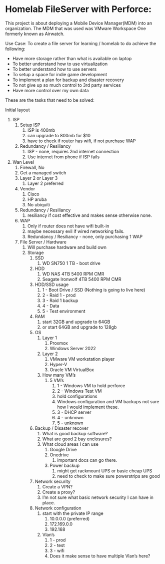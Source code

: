 # Homelab FileServer with Perforce:

This project is about deploying a Mobile Device Manager(MDM) into an organization.
The MDM that was used was VMware Workspace One formerly known as Airwatch.

Use Case:
To create a file server for learning / homelab to do achieve the following:

* Have more storage rather than what is available on laptop
* To better understand how to use virtualization
* To better understand how to use servers
* To setup a space for indie game development
* To implement a plan for backup and disaster recovery
* To not give up so much control to 3rd party services
* Have more control over my own data



These are the tasks that need to be solved:

Initial layout

1. ISP
	1. Setup ISP
		1. ISP is 400mb
		2. can upgrade to 800mb for $10
		3. have to check if router has wifi, if not purchase WAP
	2. Redundancy / Resiliancy
		1. ISP - none, requires 2nd internet connection
		2. Use internet from phone if ISP fails
2. Wan Level
	1. Firewall, No
	2. Get a managed switch
	3. Layer 2 or Layer 3
		1. Layer 2 preferred
	4. Vendor
		1. Cisco
		2. HP aruba
		3. No ubiquiti
	5. Redundancy / Resiliancy 
		1. resiliancy if cost effective and makes sense otherwise none.
	6. WAP
		1. Only if router does not have wifi built-in
		2. maybe necessary evil if wired networking fails.
		3. Redundancy / Resiliancy - none, only purchasing 1 WAP
	7. File Server / Hardware
		1. Will purchase hardware and build own
		2. Storage
			1. SSD
				1. WD SN750 1 TB - boot drive
			2. HDD
				1. WD NAS 4TB 5400 RPM CMR
				2. Seagate Ironwolf 4TB 5400 RPM CMR
			3. HDD/SSD usage
				1. 1 - Boot Drive / SSD (Nothing is going to live here)
				2. 2 - Raid 1 - prod
				3. 3 - Raid 1 backup
				4. 4 - Data
				5. 5 - Test environment
			4. RAM
				1. start 32GB and upgrade to 64GB
				2. or start 64GB and upgrade to 128gb
			5. OS
				1. Layer 1
					1. Proxmox
					2. Windows Server 2022
				2. Layer 2
					1. VMware VM workstation player
					2. Hyper-V
					3. Oracle VM VirtualBox 
				3. How many VM’s
					1. 5 VM’s
						1. 1 - Windows VM to hold perforce
						2. 2 - Windows Test VM
						3. hold configurations
						4. Windows configuration and VM backups not sure how I would implement these.
						5. 3 - DHCP server
						6. 4 - unknown
						7. 5 - unknown
			6. Backup / Disaster recover
				1. What is good backup software?
				2. What are good 2 bay enclosures?
				3. What cloud areas I can use
					1. Google Drive
					2. Onedrive
						1. important docs can go there.
					3. Power backup
						1. might get rackmount UPS or basic cheap UPS
						2. need to check to make sure powerstrips are good
			7. Network security
				1. Create a VPN?
				2. Create a proxy?
				3. I’m not sure what basic network security I can have in place.
			8. Network configuration
				1. start with the private IP range
					1. 10.0.0.0 (preferred)
					2. 172.169.0.0
					3. 192.168
				2. Vlan’s
					1. 1 - prod
					2. 2 - test
					3. 3 - wifi
					4. Does it make sense to have multiple Vlan’s here?